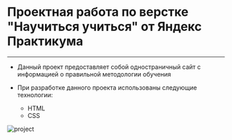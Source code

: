 # Проектная работа по верстке "Научиться учиться" от Яндекс Практикума #
____

* Данный проект предоставляет собой одностраничный сайт с информацией о правильной методологии обучения

* При разработке данного проекта использованы следующие технологии:
  * HTML
  * CSS

![project](https://img.freepik.com/premium-photo/anonymous-man-in-a-black-hoodie-and-neon-mask-hacking-into-a-computer_149155-3726.jpg?w=1800)
